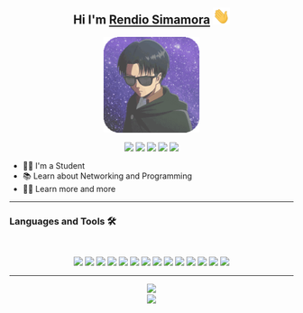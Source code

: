 <h2 align="center">Hi I'm <a href="https://www.rndio.my.id">Rendio Simamora</a> <img src="wave.gif" width="30px"/></h2>
<p align="center">
<a href="https://me.rndio.my.id"><img height="170px" width="auto" src="picture.gif"/></a>
</p>
<p align="center"><a href="mailto:mail@rndio.my.id"><img src="https://img.shields.io/badge/Email-D14836?style=for-the-badge&logo=gmail&logoColor=white"></img></a>
<a href="https://s.id/rndblog"><img src="https://img.shields.io/badge/Blogger-FF5722?style=for-the-badge&logo=blogger&logoColor=white"></img></a>
<a href="https://s.id/rndyt"><img src="https://img.shields.io/badge/YouTube-FF0000?style=for-the-badge&logo=youtube&logoColor=white"></img></a>
<a href="https://www.linkedin.com/in/rendio-simamora-b24908199/"><img src="https://img.shields.io/badge/LinkedIn-0077B5?style=for-the-badge&logo=linkedin&logoColor=white"></img></a>
<a href="https://s.id/rndig"><img src="https://img.shields.io/badge/Instagram-E4405F?style=for-the-badge&logo=instagram&logoColor=white"></img></a></p>

- 👨‍💻 I'm a Student
- 📚 Learn about Networking and Programming
- 💪🏼 Learn more and more

---

### Languages and Tools 🛠 
</br>

<p align="center">
<a href="https://html.com/"><img src="https://img.shields.io/badge/HTML5-E34F26?style=for-the-badge&logo=html5&logoColor=white"></a>
<a href="https://www.w3.org/Style/CSS/Overview.en.html"><img src="https://img.shields.io/badge/CSS3-1572B6?style=for-the-badge&logo=css3&logoColor=white"></a>
<a href="https://www.javascript.com/"><img src="https://img.shields.io/badge/JavaScript-323330?style=for-the-badge&logo=javascript&logoColor=F7DF1E"></a>
<a href="https://getbootstrap.com/"><img src="https://img.shields.io/badge/Bootstrap-563D7C?style=for-the-badge&logo=bootstrap&logoColor=white"></a>
<a href="https://www.php.net/"><img src="https://img.shields.io/badge/PHP-777BB4?style=for-the-badge&logo=php&logoColor=white"></a>
<a href="https://mariadb.org/"><img src="https://img.shields.io/badge/MariaDB-003545?style=for-the-badge&logo=mariadb&logoColor=white"></a>
<a href="https://code.visualstudio.com/"><img src="https://img.shields.io/badge/Visual_Studio-5C2D91?style=for-the-badge&logo=visual%20studio&logoColor=white"></a>
<a href="https://git-scm.com/"><img src="https://img.shields.io/badge/Git-F05032?style=for-the-badge&logo=git&logoColor=white"></a>
<a href="https://github.com/"><img src="https://img.shields.io/badge/GitHub-100000?style=for-the-badge&logo=github&logoColor=white"></a>
<a href="https://www.netlify.com/"><img src="https://img.shields.io/badge/Netlify-00C7B7?style=for-the-badge&logo=netlify&logoColor=white"></a>
<a href="https://www.heroku.com/"><img src="https://img.shields.io/badge/Heroku-430098?style=for-the-badge&logo=heroku&logoColor=white"></a>
<a href="https://www.apachefriends.org/"><img src="https://img.shields.io/badge/Xampp-F37623?style=for-the-badge&logo=xampp&logoColor=white"></a>
<a href="https://ubuntu.com/"><img src="https://img.shields.io/badge/Ubuntu-E95420?style=for-the-badge&logo=ubuntu&logoColor=white"></a>
<a href="https://www.microsoft.com/en-us/windows"><img src="https://img.shields.io/badge/Windows-0078D6?style=for-the-badge&logo=windows&logoColor=white"></a>
</p>

---

<p align="center">
<img src="https://github-readme-stats.vercel.app/api/top-langs/?username=rndio&theme=gotham&layout=compact">
</br>
<img src="https://github-readme-stats.vercel.app/api?username=rndio&show_icons=true&theme=gotham">
</p>


[twitter]: https://s.id/rndtw
[website]: https://me.rndio.my.id
